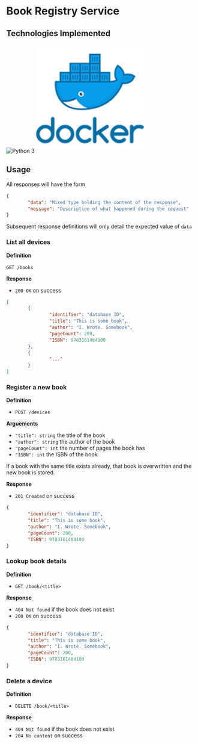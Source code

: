 # Book Registry Service

## Technologies Implemented

![Python 3](https://img1.pnghut.com/18/3/10/eHD3bKuRkj/symbol-computer-science-rectangle-highlevel-programming-language-logo.jpg)
![Docker](https://raw.githubusercontent.com/github/explore/80688e429a7d4ef2fca1e82350fe8e3517d3494d/topics/docker/docker.png)

## Usage

All responses will have the form

```json
{
        "data": "Mixed type holding the content of the response",
        "message": "Description of what happened during the request"
}
```

Subsequent response definitions will only detail the expected value of `data`

### List all devices

**Definition**

`GET /books`

**Response**

- `200 OK` on success

```json
[
        {
                "identifier": "database ID",
                "title": "This is some book",
                "author": "I. Wrote. Somebook",
                "pageCount": 200,
                "ISBN": 9783161484100
        },
        {
                "..."
        }
]
```


### Register a new book

**Definition**

- `POST /devices`

**Arguements**

- `"title": string` the title of the book
- `"author": string` the author of the book
- `"pageCount": int` the number of pages the book has
- `"ISBN": int` the ISBN of the book

If a book with the same title exists already, that book is overwritten and the new book is stored.

**Response**

- `201 Created` on success

```json
{
        "identifier": "database ID",
        "title": "This is some book",
        "author": "I. Wrote. Somebook",
        "pageCount": 200,
        "ISBN": 9783161484100
}
```

### Lookup book details

**Definition**

- `GET /book/<title>`

**Response**

- `404 Not found` if the book does not exist
- `200 OK` on success

```json
{
        "identifier": "database ID",
        "title": "This is some book",
        "author": "I. Wrote. Somebook",
        "pageCount": 200,
        "ISBN": 9783161484100
}
```

### Delete a device

**Definition** 

- `DELETE /book/<title>`

**Response**

- `404 Not found` if the book does not exist
- `204 No content` on success


